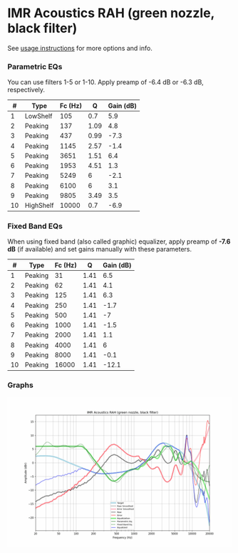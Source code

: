 # IMR Acoustics RAH (green nozzle, black filter)
See [usage instructions](https://github.com/jaakkopasanen/AutoEq#usage) for more options and info.

### Parametric EQs
You can use filters 1-5 or 1-10. Apply preamp of -6.4 dB or -6.3 dB, respectively.

|   # | Type      |   Fc (Hz) |    Q |   Gain (dB) |
|-----|-----------|-----------|------|-------------|
|   1 | LowShelf  |       105 | 0.7  |         5.9 |
|   2 | Peaking   |       137 | 1.09 |         4.8 |
|   3 | Peaking   |       437 | 0.99 |        -7.3 |
|   4 | Peaking   |      1145 | 2.57 |        -1.4 |
|   5 | Peaking   |      3651 | 1.51 |         6.4 |
|   6 | Peaking   |      1953 | 4.51 |         1.3 |
|   7 | Peaking   |      5249 | 6    |        -2.1 |
|   8 | Peaking   |      6100 | 6    |         3.1 |
|   9 | Peaking   |      9805 | 3.49 |         3.5 |
|  10 | HighShelf |     10000 | 0.7  |        -6.9 |

### Fixed Band EQs
When using fixed band (also called graphic) equalizer, apply preamp of **-7.6 dB** (if available) and set gains manually with these parameters.

|   # | Type    |   Fc (Hz) |    Q |   Gain (dB) |
|-----|---------|-----------|------|-------------|
|   1 | Peaking |        31 | 1.41 |         6.5 |
|   2 | Peaking |        62 | 1.41 |         4.1 |
|   3 | Peaking |       125 | 1.41 |         6.3 |
|   4 | Peaking |       250 | 1.41 |        -1.7 |
|   5 | Peaking |       500 | 1.41 |        -7   |
|   6 | Peaking |      1000 | 1.41 |        -1.5 |
|   7 | Peaking |      2000 | 1.41 |         1.1 |
|   8 | Peaking |      4000 | 1.41 |         6   |
|   9 | Peaking |      8000 | 1.41 |        -0.1 |
|  10 | Peaking |     16000 | 1.41 |       -12.1 |

### Graphs
![](./IMR%20Acoustics%20RAH%20(green%20nozzle,%20black%20filter).png)
